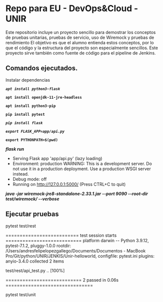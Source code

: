 # Repo para EU - DevOps&Cloud - UNIR

Este repositorio incluye un proyecto sencillo para demostrar los conceptos de pruebas unitarias, pruebas de servicio, uso de Wiremock y pruebas de rendimiento
El objetivo es que el alumno entienda estos conceptos, por lo que el código y la estructura del proyecto son especialmente sencillos.
Este proyecto sirve también como fuente de código para el pipeline de Jenkins.

## Comandos ejecutados.

Instalar dependencias

***`apt install python3-flask`***

**`apt install openjdk-11-jre-headless`**

**`apt install python3-pip`**

**`pip install pytest`**

***`pip install flask`***

***`export FLASK_APP=app/api.py`***

**`export PYTHONPATH=$(pwd)`**

***flask run***

* Serving Flask app 'app/api.py' (lazy loading)
* Environment: production
  WARNING: This is a development server. Do not use it in a production deployment.
  Use a production WSGI server instead.
* Debug mode: off
* Running on http://127.0.0.1:5000/ (Press CTRL+C to quit)

***java -jar wiremock-jre8-standalone-2.33.1.jar --port 9090 --root-dir test/wiremock/ --verbose***

## Ejecutar pruebas

pytest test/rest

========================== test session starts ===========================
platform darwin -- Python 3.9.12, pytest-7.1.2, pluggy-1.0.0
rootdir: /Users/andresfelipelopezgallego/Documents/Documentos - MacBook Pro/Git/python/UNIR/JENKIS/Unir-helloworld, configfile: pytest.ini
plugins: anyio-3.4.0
collected 2 items

test/rest/api_test.py ..                                                                                                                  [100%]

=========================== 2 passed in 0.06s ===============================

pytest test/unit
